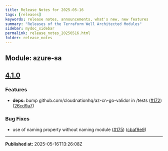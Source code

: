 ```yaml
---
title: Release Notes for 2025-05-16
tags: [releases]
keywords: release notes, announcements, what's new, new features
summary: "Releases of the Terraform Well Architected Modules"
sidebar: mydoc_sidebar
permalink: release_notes_20250516.html
folder: release_notes
---
```


## Module: azure-sa
## [4.1.0](https://github.com/CloudNationHQ/terraform-azure-sa/releases/tag/v4.1.0)


### Features

* **deps:** bump github.com/cloudnationhq/az-cn-go-validor in /tests ([#172](https://github.com/CloudNationHQ/terraform-azure-sa/issues/172)) ([26cd9a7](https://github.com/CloudNationHQ/terraform-azure-sa/commit/26cd9a7b2f26e0a8cfcea644340722b015e293a6))


### Bug Fixes

* use of naming property without naming module  ([#175](https://github.com/CloudNationHQ/terraform-azure-sa/issues/175)) ([cbaf9e9](https://github.com/CloudNationHQ/terraform-azure-sa/commit/cbaf9e986c4c4bed2d9ad5124a7067fc16061bbe))

---

**Published at:** 2025-05-16T13:26:08Z

